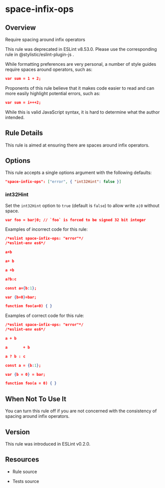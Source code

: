 

# space-infix-ops
## Overview

Require spacing around infix operators

This rule was deprecated in ESLint v8.53.0. Please use the corresponding rule  in @stylistic/eslint-plugin-js .

While formatting preferences are very personal, a number of style guides require spaces around operators, such as:


```json
var sum = 1 + 2;
```

Proponents of this rule believe that it makes code easier to read and can more easily highlight potential errors, such as:


```json
var sum = i+++2;
```

While this is valid JavaScript syntax, it is hard to determine what the author intended.

## Rule Details

This rule is aimed at ensuring there are spaces around infix operators.

## Options

This rule accepts a single options argument with the following defaults:


```json
"space-infix-ops": ["error", { "int32Hint": false }]
```

### int32Hint

Set the `int32Hint` option to `true` (default is `false`) to allow write `a|0` without space.


```json
var foo = bar|0; // `foo` is forced to be signed 32 bit integer
```

Examples of incorrect code for this rule:


```json
/*eslint space-infix-ops: "error"*/
/*eslint-env es6*/

a+b

a+ b

a +b

a?b:c

const a={b:1};

var {b=0}=bar;

function foo(a=0) { }
```

Examples of correct code for this rule:


```json
/*eslint space-infix-ops: "error"*/
/*eslint-env es6*/

a + b

a       + b

a ? b : c

const a = {b:1};

var {b = 0} = bar;

function foo(a = 0) { }
```

## When Not To Use It

You can turn this rule off if you are not concerned with the consistency of spacing around infix operators.

## Version

This rule was introduced in ESLint v0.2.0.

## Resources


- Rule source 

- Tests source 

